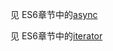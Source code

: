 见 ES6章节中的[async](https://github.com/1194964459/FE-Interview-Notebook/blob/main/JS/ES6/7.2__async.md)

见 ES6章节中的[iterator](../ES6/迭代器/iterator.md)

